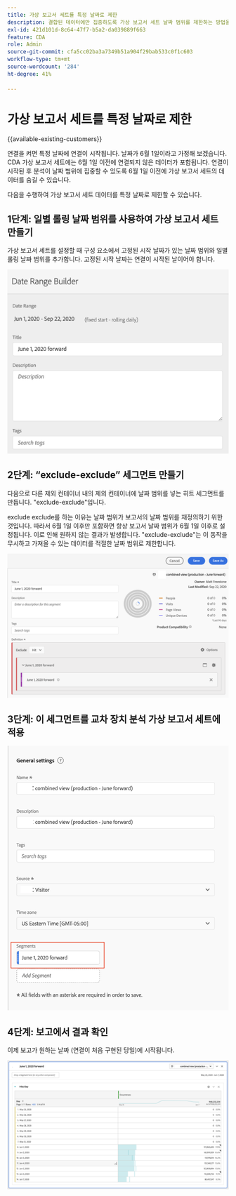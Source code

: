 ```yaml
---
title: 가상 보고서 세트를 특정 날짜로 제한
description: 결합된 데이터에만 집중하도록 가상 보고서 세트 날짜 범위를 제한하는 방법을 이해합니다.
exl-id: 421d101d-8c64-47f7-b5a2-da039889f663
feature: CDA
role: Admin
source-git-commit: cfa5cc02ba3a7349b51a904f29bab533c0f1c603
workflow-type: tm+mt
source-wordcount: '284'
ht-degree: 41%

---
```


# 가상 보고서 세트를 특정 날짜로 제한

{{available-existing-customers}}

연결을 켜면 특정 날짜에 연결이 시작됩니다. 날짜가 6월 1일이라고 가정해 보겠습니다. CDA 가상 보고서 세트에는 6월 1일 이전에 연결되지 않은 데이터가 포함됩니다. 연결이 시작된 후 분석이 날짜 범위에 집중할 수 있도록 6월 1일 이전에 가상 보고서 세트의 데이터를 숨길 수 있습니다.

다음을 수행하여 가상 보고서 세트 데이터를 특정 날짜로 제한할 수 있습니다.

## 1단계: 일별 롤링 날짜 범위를 사용하여 가상 보고서 세트 만들기

가상 보고서 세트를 설정할 때 구성 요소에서 고정된 시작 날짜가 있는 날짜 범위와 일별 롤링 날짜 범위를 추가합니다. 고정된 시작 날짜는 연결이 시작된 날이어야 합니다.

![](assets/rolling-daily.png)

## 2단계: “exclude-exclude” 세그먼트 만들기

다음으로 다른 제외 컨테이너 내의 제외 컨테이너에 날짜 범위를 넣는 히트 세그먼트를 만듭니다. &quot;exclude-exclude&quot;입니다.

exclude exclude를 하는 이유는 날짜 범위가 보고서의 날짜 범위를 재정의하기 위한 것입니다. 따라서 6월 1일 이후만 포함하면 항상 보고서 날짜 범위가 6월 1일 이후로 설정됩니다. 이로 인해 원하지 않는 결과가 발생합니다. &quot;exclude-exclude&quot;는 이 동작을 무시하고 가져올 수 있는 데이터를 적절한 날짜 범위로 제한합니다.

![](assets/exclude-exclude.png)

## 3단계: 이 세그먼트를 교차 장치 분석 가상 보고서 세트에 적용

![](assets/apply-segment.png)

## 4단계: 보고에서 결과 확인

이제 보고가 원하는 날짜 (연결이 처음 구현된 당일)에 시작됩니다.

![](assets/report-limited-dates.png)
